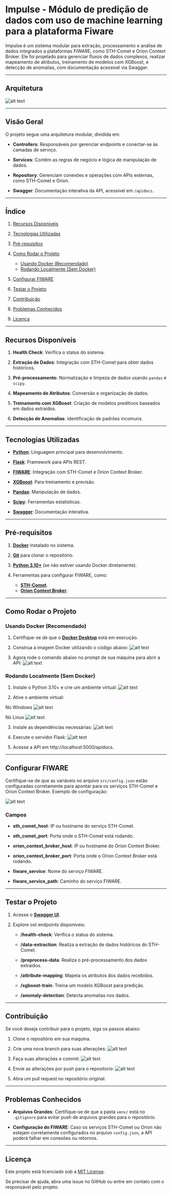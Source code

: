 # Impulse - Módulo de predição de dados com uso de machine learning para a plataforma Fiware

Impulse é um sistema modular para extração, processamento e análise de dados integrados a plataformas FIWARE, como STH-Comet e Orion Context Broker. Ele foi projetado para gerenciar fluxos de dados complexos, realizar mapeamento de atributos, treinamento de modelos com XGBoost, e detecção de anomalias, com documentação acessível via Swagger.

---

## **Arquitetura**
![alt text](imagens/Arquitetura_GE_iMpuLse%20-%2012.jpg)

---

## **Visão Geral**

O projeto segue uma arquitetura modular, dividida em:

- **Controllers**: Responsáveis por gerenciar endpoints e conectar-se às camadas de serviço.

- **Services**: Contêm as regras de negócio e lógica de manipulação de dados.

- **Repository**: Gerenciam conexões e operações com APIs externas, como STH-Comet e Orion.

- **Swagger**: Documentação interativa da API, acessível em `/apidocs`.

---

## **Índice**

1. [Recursos Disponíveis](#recursos-disponíveis)

2. [Tecnologias Utilizadas](#tecnologias-utilizadas)

3. [Pré-requisitos](#pré-requisitos)

4. [Como Rodar o Projeto](#como-rodar-o-projeto)
   - [Usando Docker (Recomendado)](#usando-docker-recomendado)
   - [Rodando Localmente (Sem Docker)](#rodando-localmente-sem-docker)

5. [Configurar FIWARE](#configurar-fiware)

6. [Testar o Projeto](#testar-o-projeto)

7. [Contribuição](#contribuição)

8. [Problemas Conhecidos](#problemas-conhecidos)

9. [Licença](#licença)

---

## **Recursos Disponíveis**

1. **Health Check**: Verifica o status do sistema.

2. **Extração de Dados**: Integração com STH-Comet para obter dados históricos.

3. **Pré-processamento**: Normalização e limpeza de dados usando `pandas` e `scipy`.

4. **Mapeamento de Atributos**: Conversão e organização de dados.

5. **Treinamento com XGBoost**: Criação de modelos preditivos baseados em dados extraídos.

6. **Detecção de Anomalias**: Identificação de padrões incomuns.

---

## **Tecnologias Utilizadas**

- **[Python](https://www.python.org/downloads/)**: Linguagem principal para desenvolvimento.

- **[Flask](https://flask.palletsprojects.com/en/latest/)**: Framework para APIs REST.

- **[FIWARE](https://fiware.org/)**: Integração com STH-Comet e Orion Context Broker.

- **[XGBoost](https://xgboost.readthedocs.io/en/stable/)**: Para treinamento e previsão.

- **[Pandas](https://pandas.pydata.org/)**: Manipulação de dados.

- **[Scipy](https://scipy.org/)**: Ferramentas estatísticas.

- **[Swagger](https://swagger.io/)**: Documentação interativa.

---

## **Pré-requisitos**

1. **[Docker](https://www.docker.com/products/docker-desktop)** instalado no sistema.

2. **[Git](https://git-scm.com/downloads)** para clonar o repositório.

3. **[Python 3.10+](https://www.python.org/downloads/)** (se não estiver usando Docker diretamente).

4. Ferramentas para configurar FIWARE, como:
   - **[STH-Comet](https://fiware-sth-comet.readthedocs.io/en/latest/)**.
   - **[Orion Context Broker](https://fiware-orion.readthedocs.io/en/latest/)**.

---

## **Como Rodar o Projeto**

### **Usando Docker (Recomendado)**

1. Certifique-se de que o **[Docker Desktop](https://www.docker.com/products/docker-desktop)** está em execução.

2. Construa a imagem Docker utilizando o código abaixo:
   ![alt text](imagens/image-1.png)

3. Agora rode o comando abaixo no prompt de sua máquina para abrir a API:
   ![alt text](imagens/image-2.png)

### **Rodando Localmente (Sem Docker)**

1. Instale o Python 3.10+ e crie um ambiente virtual:
   ![alt text](imagens/image-3.png)
   
2. Ative o ambiente virtual:

No Windows
  ![alt text](imagens/image-4.png)

No Linux
  ![alt text](imagens/image-5.png)

3. Instale as dependências necessárias:
![alt text](imagens/image-7.png)

4. Execute o servidor Flask:
![alt text](imagens/image-8.png)

5. Acesse a API em http://localhost:5000/apidocs.

---

## **Configurar FIWARE**

Certifique-se de que as variáveis no arquivo `src/config.json` estão configuradas corretamente para apontar para os serviços STH-Comet e Orion Context Broker. Exemplo de configuração:

   ![alt text](imagens/image.png)


### **Campos**

- **sth_comet_host**: IP ou hostname do serviço STH-Comet.

- **sth_comet_port**: Porta onde o STH-Comet está rodando.

- **orion_context_broker_host**: IP ou hostname do Orion Context Broker.

- **orion_context_broker_port**: Porta onde o Orion Context Broker está rodando.

- **fiware_service**: Nome do serviço FIWARE.

- **fiware_service_path**: Caminho do serviço FIWARE.

---

## **Testar o Projeto**

1. Acesse o **[Swagger UI](http://localhost:5000/apidocs)**.

2. Explore ost endpoints disponíveis:

   - **/health-check**: Verifica o status do sistema.

   - **/data-extraction**: Realiza a extração de dados históricos do STH-Comet.

   - **/preprocess-data**: Realiza o pré-processamento dos dados extraídos.

   - **/attribute-mapping**: Mapeia os atributos dos dados recebidos.

   - **/xgboost-train**: Treina um modelo XGBoost para predição.

   - **/anomaly-detection**: Detecta anomalias nos dados.

---

## **Contribuição**

Se você deseja contribuir para o projeto, siga os passos abaixo:

1. Clone o repositório em sua maquina.

2. Crie uma nova branch para suas alterações:
   ![alt text](imagens/image-6.png)

3. Faça suas alterações e commit:
![alt text](imagens/image-14.png)

4. Envie as alterações por push para o repositorio:
   ![alt text](imagens/image-10.png)

5. Abra um pull request no repositório original.

---

## **Problemas Conhecidos**

- **Arquivos Grandes**: Certifique-se de que a pasta `venv/` está no `.gitignore` para evitar push de arquivos grandes para o repositório.

- **Configuração do FIWARE**: Caso os serviços STH-Comet ou Orion não estejam corretamente configurados no arquivo `config.json`, a API poderá falhar em conexões ou retornos.

---

## **Licença**

Este projeto está licenciado sob a [MIT License](LICENSE).

Se precisar de ajuda, abra uma issue no GitHub ou entre em contato com o responsável pelo projeto.

